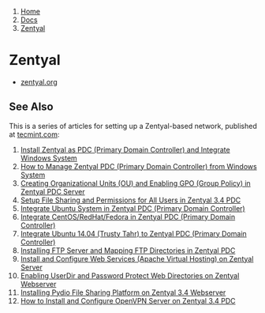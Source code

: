 <!-- -
Title: Zentyal
Description: Notes and links on Zentyal
First Published: 2014-04-09
Last Updated: 2014-05-31
- -->

<ol class="breadcrumb" itemprop="breadcrumb">
	<li><a href="/">Home</a></li>
	<li><a href="/docs/">Docs</a></li>
	<li><a href="/docs/zentyal.html">Zentyal</a></li>
</ol>

Zentyal
=======

*   [zentyal.org](http://www.zentyal.org/)

See Also
--------

This is a series of articles for setting up a Zentyal-based network, published 
at [tecmint.com](http://www.tecmint.com/):

1.  [Install Zentyal as PDC (Primary Domain Controller) and Integrate Windows 
    System](http://www.tecmint.com/install-zentyal-as-primary-domain-controller-and-integrate-windows-system/)
2.  [How to Manage Zentyal PDC (Primary Domain Controller) from Windows System](http://www.tecmint.com/how-to-manage-zentyal-primary-domain-controller-from-windows/)
3.  [Creating Organizational Units (OU) and Enabling GPO (Group Policy) in 
    Zentyal PDC Server](http://www.tecmint.com/creating-organizational-units-and-enableing-group-policy-in-zentyal/)
4.  [Setup File Sharing and Permissions for All Users in Zentyal 3.4 PDC](http://www.tecmint.com/setup-file-sharing-in-zentyal-3-4-pdc/)
5.  [Integrate Ubuntu System in Zentyal PDC (Primary Domain Controller)](http://www.tecmint.com/integrate-ubuntu-system-in-zentyal-pdc/)
6.  [Integrate CentOS/RedHat/Fedora in Zentyal PDC (Primary Domain Controller)](http://www.tecmint.com/integrate-centos-in-zentyal-pdc/)
7.  [Integrate Ubuntu 14.04 (Trusty Tahr) to Zentyal PDC (Primary Domain Controller)](http://www.tecmint.com/integrate-ubuntu-14-04-to-zentyal-pdc/)
8.  [Installing FTP Server and Mapping FTP Directories in Zentyal PDC](http://www.tecmint.com/installing-ftp-server-and-mapping-ftp-directories-in-zentyal-pdc-part-8/)
9.  [Install and Configure Web Services (Apache Virtual Hosting) on Zentyal 
    Server](http://www.tecmint.com/install-and-configure-web-services-on-zentyal/)
10. [Enabling UserDir and Password Protect Web Directories on Zentyal Webserver](http://www.tecmint.com/enabling-userdir-and-password-protect-web-directoires-on-zentyal/)
11. [Installing Pydio File Sharing Platform on Zentyal 3.4 Webserver](http://www.tecmint.com/installing-pydio-file-sharing-on-zentyal-webserver/)
12. [How to Install and Configure OpenVPN Server on Zentyal 3.4 PDC](http://www.tecmint.com/install-openvpn-server-on-zentyal/)
